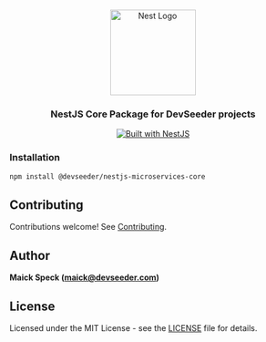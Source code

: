 <h1 align="center"></h1>

<div align="center">
  <a href="http://nestjs.com/" target="_blank">
    <img src="https://nestjs.com/img/logo_text.svg" width="150" alt="Nest Logo" />
  </a>
</div>

<h3 align="center">NestJS Core Package for DevSeeder projects</h3>

<div align="center">
  <a href="https://nestjs.com" target="_blank">
    <img src="https://img.shields.io/badge/built%20with-NestJs-red.svg" alt="Built with NestJS">
  </a>
</div>

### Installation

```bash
npm install @devseeder/nestjs-microservices-core
```

## Contributing

Contributions welcome! See [Contributing](CONTRIBUTING.md).

## Author

**Maick Speck (maick@devseeder.com)**

## License

Licensed under the MIT License - see the [LICENSE](LICENSE) file for details.

